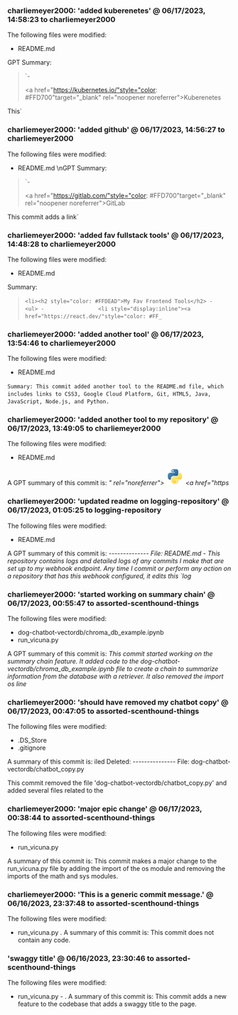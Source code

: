 ### charliemeyer2000: 'added kuberenetes' @ 06/17/2023, 14:58:23 to charliemeyer2000
The following files were modified: 
- README.md

GPT Summary: 
 > `-                 <li style="display:inline"><a href="https://kubernetes.io/"style="color: #FFD700"target="_blank" rel="noopener noreferrer">Kuberenetes</a></li>

This`


### charliemeyer2000: 'added github' @ 06/17/2023, 14:56:27 to charliemeyer2000
The following files were modified: 
- README.md
\nGPT Summary: 
 > `-                 <li style="display:inline"><a href="https://gitlab.com/"style="color: #FFD700"target="_blank" rel="noopener noreferrer">GitLab</a></li>

This commit adds a link`


### charliemeyer2000: 'added fav fullstack tools' @ 06/17/2023, 14:48:28 to charliemeyer2000
The following files were modified: 
- README.md

Summary: 
> `<li><h2 style="color: #FFDEAD">My Fav Frontend Tools</h2>
    -             <ul>
    -                 <li style="display:inline"><a href="https://react.dev/"style="color: #FF_`


### charliemeyer2000: 'added another tool' @ 06/17/2023, 13:54:46 to charliemeyer2000
The following files were modified: 
- README.md

`Summary: This commit added another tool to the README.md file, which includes links to CSS3, Google Cloud Platform, Git, HTML5, Java, JavaScript, Node.js, and Python.`


### charliemeyer2000: 'added another tool to my repository' @ 06/17/2023, 13:49:05 to charliemeyer2000
The following files were modified: 
- README.md

A GPT summary of this commit is: _" rel="noreferrer"> <img src="https://raw.githubusercontent.com/devicons/devicon/master/icons/python/python-original.svg" alt="python" width="40" height="40"/> </a> <a href="https_


### charliemeyer2000: 'updated readme on logging-repository' @ 06/17/2023, 01:05:25 to logging-repository
The following files were modified: 
- README.md

A GPT summary of this commit is: _--------------
        File: README.md
    - This repository contains logs and detailed logs of any commits I make that are set up to my webhook endpoint. Any time I commit or perform any action on a repository that has this webhook configured, it edits this `log_


### charliemeyer2000: 'started working on summary chain' @ 06/17/2023, 00:55:47 to assorted-scenthound-things
The following files were modified: 
- dog-chatbot-vectordb/chroma_db_example.ipynb
- run_vicuna.py

A GPT summary of this commit is: _This commit started working on the summary chain feature. It added code to the dog-chatbot-vectordb/chroma_db_example.ipynb file to create a chain to summarize information from the database with a retriever. It also removed the import os line_


### charliemeyer2000: 'should have removed my chatbot copy' @ 06/17/2023, 00:47:05 to assorted-scenthound-things
The following files were modified: 
- .DS_Store
- .gitignore

A summary of this commit is: iled Deleted:
    ---------------
        File: dog-chatbot-vectordb/chatbot_copy.py

This commit removed the file 'dog-chatbot-vectordb/chatbot_copy.py' and added several files related to the

### charliemeyer2000: 'major epic change' @ 06/17/2023, 00:38:44 to assorted-scenthound-things
The following files were modified: 
- run_vicuna.py

A summary of this commit is: This commit makes a major change to the run_vicuna.py file by adding the import of the os module and removing the imports of the math and sys modules.

### charliemeyer2000: 'This is a generic commit message.' @ 06/16/2023, 23:37:48 to assorted-scenthound-things
The following files were modified: 
- run_vicuna.py
. A summary of this commit is: This commit does not contain any code.

### 'swaggy title' @ 06/16/2023, 23:30:46 to assorted-scenthound-things
 The following files were modified: 
- run_vicuna.py - . A summary of this commit is: This commit adds a new feature to the codebase that adds a swaggy title to the page.
